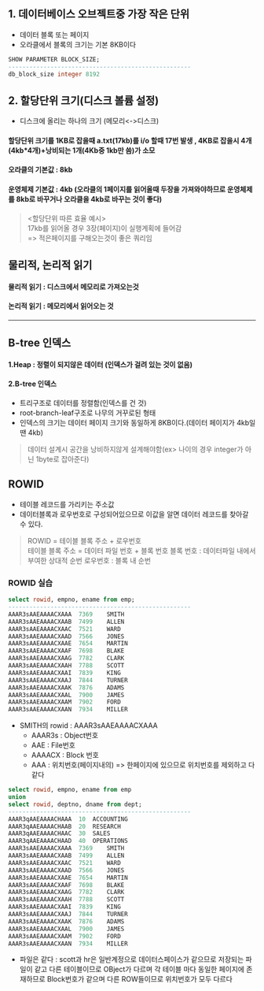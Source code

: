 ## 1. 데이터베이스 오브젝트중 가장 작은 단위
- 데이터 블록 또는 페이지
- 오라클에서 블록의 크기는 기본 8KB이다
```sql
SHOW PARAMETER BLOCK_SIZE;
----------------------------------------------------
db_block_size integer 8192   
```

## 2. 할당단위 크기(디스크 볼륨 설정)
- 디스크에 올리는 하나의 크기 (메모리<->디스크)
#### 할당단위 크기를 1KB로 잡을때 a.txt(17kb)를 i/o 할때 17번 발생  , 4KB로 잡을시 4개(4kb*4개)+낭비되는 1개(4Kb중 1kb만 씀)가 소모
#### 오라클의 기본값 : 8kb  
#### 운영체제 기본값 : 4kb  (오라클의 1페이지를 읽어올때 두장을 가져와야하므로 운영체제를 8kb로 바꾸거나 오라클을 4kb로 바꾸는 것이 좋다)
> <할당단위 따른 효율 예시>  
> 17kb를 읽어올 경우 3장(페이지)이 실행계획에 들어감  
> => 적은페이지를 구해오는것이 좋은 쿼리임

## 물리적, 논리적 읽기
#### 물리적 읽기 : 디스크에서 메모리로 가져오는것
#### 논리적 읽기 : 메모리에서 읽어오는 것


----------------------------
## B-tree 인덱스

#### 1.Heap : 정렬이 되지않은 데이터 (인덱스가 걸려 있는 것이 없음)
#### 2.B-tree 인덱스 
- 트리구조로 데이터를 정렬함(인덱스를 건 것)
- root-branch-leaf구조로 나무의 거꾸로된 형태
- 인덱스의 크기는 데이터 페이지 크기와 동일하게 8KB이다.(데이터 페이지가 4kb일땐 4kb)
> 데이터 설계시 공간을 낭비하지않게 설계해야함(ex> 나이의 경우 integer가 아닌 1byte로 잡아준다)


## ROWID
- 테이블 레코드를 가리키는 주소값
- 데이터블록과 로우번호로 구성되어있으므로 이값을 알면 데이터 레코드를 찾아갈 수 있다.
> ROWID = 테이블 블록 주소 + 로우번호  
> 테이블 블록 주소 = 데이터 파일 번호 + 블록 번호
> 블록 번호 : 데이터파일 내에서 부여한 상대적 순번
> 로우번호 : 블록 내 순번


### ROWID 실습
```sql
select rowid, empno, ename from emp;
----------------------------------------------------
AAAR3sAAEAAAACXAAA	7369	SMITH
AAAR3sAAEAAAACXAAB	7499	ALLEN
AAAR3sAAEAAAACXAAC	7521	WARD
AAAR3sAAEAAAACXAAD	7566	JONES
AAAR3sAAEAAAACXAAE	7654	MARTIN
AAAR3sAAEAAAACXAAF	7698	BLAKE
AAAR3sAAEAAAACXAAG	7782	CLARK
AAAR3sAAEAAAACXAAH	7788	SCOTT
AAAR3sAAEAAAACXAAI	7839	KING
AAAR3sAAEAAAACXAAJ	7844	TURNER
AAAR3sAAEAAAACXAAK	7876	ADAMS
AAAR3sAAEAAAACXAAL	7900	JAMES
AAAR3sAAEAAAACXAAM	7902	FORD
AAAR3sAAEAAAACXAAN	7934	MILLER
```

- SMITH의 rowid : AAAR3sAAEAAAACXAAA 
  - AAAR3s : Object번호 
  - AAE : File번호
  - AAAACX : Block 번호
  - AAA : 위치번호(페이지내의)
  => 한페이지에 있으므로 위치번호를 제외하고 다 같다

```sql
select rowid, empno, ename from emp  
union   
select rowid, deptno, dname from dept;  
----------------------------------------------------
AAAR3qAAEAAAACHAAA	10	ACCOUNTING
AAAR3qAAEAAAACHAAB	20	RESEARCH
AAAR3qAAEAAAACHAAC	30	SALES
AAAR3qAAEAAAACHAAD	40	OPERATIONS
AAAR3sAAEAAAACXAAA	7369	SMITH
AAAR3sAAEAAAACXAAB	7499	ALLEN
AAAR3sAAEAAAACXAAC	7521	WARD
AAAR3sAAEAAAACXAAD	7566	JONES
AAAR3sAAEAAAACXAAE	7654	MARTIN
AAAR3sAAEAAAACXAAF	7698	BLAKE
AAAR3sAAEAAAACXAAG	7782	CLARK
AAAR3sAAEAAAACXAAH	7788	SCOTT
AAAR3sAAEAAAACXAAI	7839	KING
AAAR3sAAEAAAACXAAJ	7844	TURNER
AAAR3sAAEAAAACXAAK	7876	ADAMS
AAAR3sAAEAAAACXAAL	7900	JAMES
AAAR3sAAEAAAACXAAM	7902	FORD
AAAR3sAAEAAAACXAAN	7934	MILLER
```

- 파일은 같다 : scott과 hr은 일반계정으로 데이터스페이스가 같으므로 저장되는 파일이 같고 다른 테이블이므로 OBject가 다르며 각 테이블 마다 동일한 페이지에 존재하므로 Block번호가 같으며 다른 ROW들이므로 위치번호가 모두 다르다

